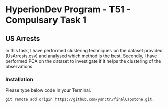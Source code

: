 # HyperionDev Program - T51 - Compulsary Task 1

## US Arrests 

In this task, I have performed clustering techniques on the dataset provided (UsArrests.csv) and analysed which method is the best. Secondly, I have performed PCA on the dataset to investigate if it helps the clustering of the observations.

### Installation 
Please type below code in your Terminal. 
```
git remote add origin https://github.com/ysnctr/finalCapstone.git.
```

